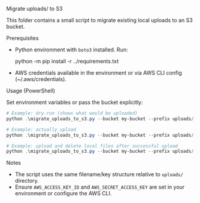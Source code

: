 Migrate uploads/ to S3

This folder contains a small script to migrate existing local uploads to an S3 bucket.

Prerequisites
- Python environment with `boto3` installed. Run:

  python -m pip install -r ../requirements.txt

- AWS credentials available in the environment or via AWS CLI config (~/.aws/credentials).

Usage (PowerShell)

Set environment variables or pass the bucket explicitly:

```powershell
# Example: dry-run (shows what would be uploaded)
python .\migrate_uploads_to_s3.py --bucket my-bucket --prefix uploads/ --dry-run

# Example: actually upload
python .\migrate_uploads_to_s3.py --bucket my-bucket --prefix uploads/

# Example: upload and delete local files after successful upload
python .\migrate_uploads_to_s3.py --bucket my-bucket --prefix uploads/ --delete-local
```

Notes
- The script uses the same filename/key structure relative to `uploads/` directory.
- Ensure `AWS_ACCESS_KEY_ID` and `AWS_SECRET_ACCESS_KEY` are set in your environment or configure the AWS CLI.
